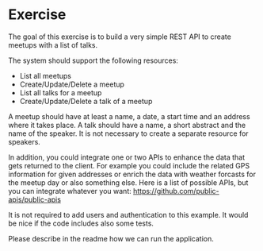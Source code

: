 # Exercise

The goal of this exercise is to build a very simple REST API to create meetups with a list of talks.

The system should support the following resources:
- List all meetups
- Create/Update/Delete a meetup
- List all talks for a meetup
- Create/Update/Delete a talk of a meetup

A meetup should have at least a name, a date, a start time and an address where it takes place.
A talk should have a name, a short abstract and the name of the speaker. 
It is not necessary to create a separate resource for speakers.

In addition, you could integrate one or two APIs to enhance the data that gets returned to the client. For example you could include the related GPS information for given addresses or enrich the data with weather forcasts for the meetup day or also something else. Here is a list of possible APIs, but you can integrate whatever you want: https://github.com/public-apis/public-apis

It is not required to add users and authentication to this example. It would be nice if the code includes also some tests.

Please describe in the readme how we can run the application.
